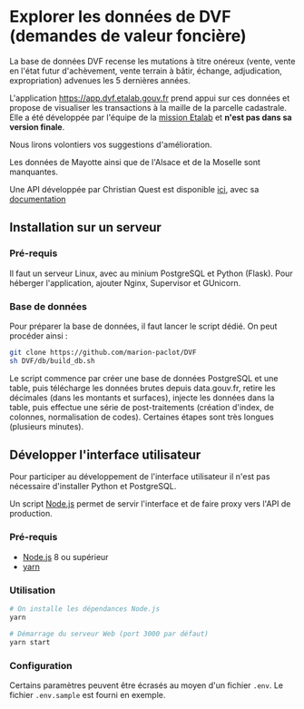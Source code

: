 # Explorer les données de DVF (demandes de valeur foncière)

La base de données DVF recense les mutations à titre onéreux (vente, vente en l'état futur d'achèvement, vente terrain à bâtir, échange, adjudication, expropriation) advenues les 5 dernières années. 

L'application https://app.dvf.etalab.gouv.fr prend appui sur ces données et propose de visualiser les transactions à la maille de la parcelle cadastrale. Elle a été développée par l'équipe de la [mission Etalab](http://www.etalab.gouv.fr/) et **n'est pas dans sa version finale**. 

Nous lirons volontiers vos suggestions d'amélioration. 

Les données de Mayotte ainsi que de l'Alsace et de la Moselle sont manquantes.

Une API développée par Christian Quest est disponible [ici](http://api.cquest.org/dvf), avec sa [documentation](http://data.cquest.org/dgfip_dvf/LISEZ_MOI.txt)

## Installation sur un serveur

### Pré-requis

Il faut un serveur Linux, avec au minium PostgreSQL et Python (Flask). Pour héberger l'application, ajouter Nginx, Supervisor et GUnicorn.

### Base de données

Pour préparer la base de données, il faut lancer le script dédié. On peut procéder ainsi :

```bash
git clone https://github.com/marion-paclot/DVF
sh DVF/db/build_db.sh
```

Le script commence par créer une base de données PostgreSQL et une table, puis télécharge les données brutes depuis data.gouv.fr, retire les décimales (dans les montants et surfaces), injecte les données dans la table, puis effectue une série de post-traitements (création d'index, de colonnes, normalisation de codes). Certaines étapes sont très longues (plusieurs minutes).

## Développer l'interface utilisateur

Pour participer au développement de l'interface utilisateur il n'est pas nécessaire d'installer Python et PostgreSQL.

Un script [Node.js](https://nodejs.org) permet de servir l'interface et de faire proxy vers l'API de production.

### Pré-requis

- [Node.js](https://nodejs.org) 8 ou supérieur
- [yarn](https://yarnpkg.com)

### Utilisation

```bash
# On installe les dépendances Node.js
yarn

# Démarrage du serveur Web (port 3000 par défaut)
yarn start
```

### Configuration

Certains paramètres peuvent être écrasés au moyen d'un fichier `.env`. Le fichier `.env.sample` est fourni en exemple.
